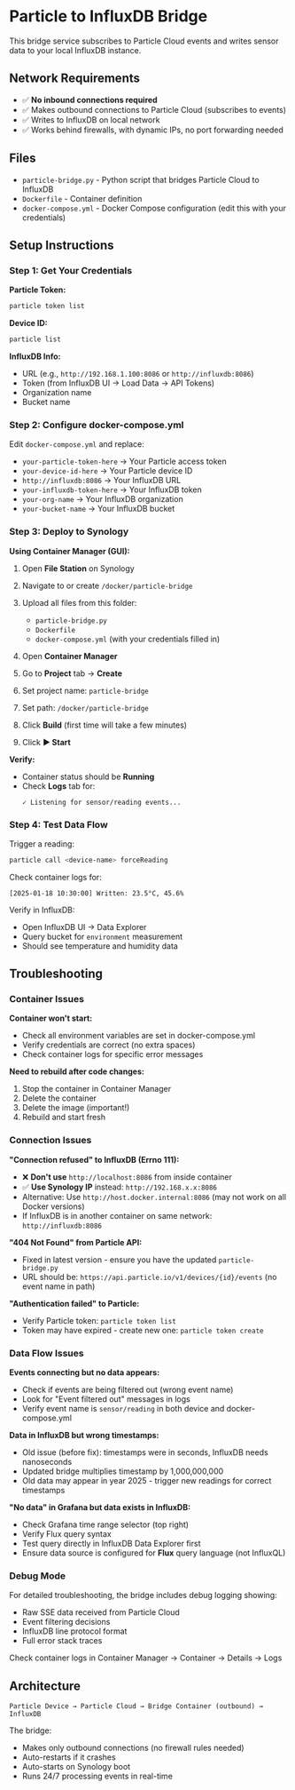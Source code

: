 # Particle to InfluxDB Bridge

This bridge service subscribes to Particle Cloud events and writes sensor data to your local InfluxDB instance.

## Network Requirements

- ✅ **No inbound connections required**
- ✅ Makes outbound connections to Particle Cloud (subscribes to events)
- ✅ Writes to InfluxDB on local network
- ✅ Works behind firewalls, with dynamic IPs, no port forwarding needed

## Files

- `particle-bridge.py` - Python script that bridges Particle Cloud to InfluxDB
- `Dockerfile` - Container definition
- `docker-compose.yml` - Docker Compose configuration (edit this with your credentials)

## Setup Instructions

### Step 1: Get Your Credentials

**Particle Token:**
```bash
particle token list
```

**Device ID:**
```bash
particle list
```

**InfluxDB Info:**
- URL (e.g., `http://192.168.1.100:8086` or `http://influxdb:8086`)
- Token (from InfluxDB UI → Load Data → API Tokens)
- Organization name
- Bucket name

### Step 2: Configure docker-compose.yml

Edit `docker-compose.yml` and replace:
- `your-particle-token-here` → Your Particle access token
- `your-device-id-here` → Your Particle device ID
- `http://influxdb:8086` → Your InfluxDB URL
- `your-influxdb-token-here` → Your InfluxDB token
- `your-org-name` → Your InfluxDB organization
- `your-bucket-name` → Your InfluxDB bucket

### Step 3: Deploy to Synology

**Using Container Manager (GUI):**

1. Open **File Station** on Synology
2. Navigate to or create `/docker/particle-bridge`
3. Upload all files from this folder:
   - `particle-bridge.py`
   - `Dockerfile`
   - `docker-compose.yml` (with your credentials filled in)

4. Open **Container Manager**
5. Go to **Project** tab → **Create**
6. Set project name: `particle-bridge`
7. Set path: `/docker/particle-bridge`
8. Click **Build** (first time will take a few minutes)
9. Click **▶ Start**

**Verify:**
- Container status should be **Running**
- Check **Logs** tab for:
  ```
  ✓ Listening for sensor/reading events...
  ```

### Step 4: Test Data Flow

Trigger a reading:
```bash
particle call <device-name> forceReading
```

Check container logs for:
```
[2025-01-18 10:30:00] Written: 23.5°C, 45.6%
```

Verify in InfluxDB:
- Open InfluxDB UI → Data Explorer
- Query bucket for `environment` measurement
- Should see temperature and humidity data

## Troubleshooting

### Container Issues

**Container won't start:**
- Check all environment variables are set in docker-compose.yml
- Verify credentials are correct (no extra spaces)
- Check container logs for specific error messages

**Need to rebuild after code changes:**
1. Stop the container in Container Manager
2. Delete the container
3. Delete the image (important!)
4. Rebuild and start fresh

### Connection Issues

**"Connection refused" to InfluxDB (Errno 111):**
- ❌ **Don't use** `http://localhost:8086` from inside container
- ✅ **Use Synology IP** instead: `http://192.168.x.x:8086`
- Alternative: Use `http://host.docker.internal:8086` (may not work on all Docker versions)
- If InfluxDB is in another container on same network: `http://influxdb:8086`

**"404 Not Found" from Particle API:**
- Fixed in latest version - ensure you have the updated `particle-bridge.py`
- URL should be: `https://api.particle.io/v1/devices/{id}/events` (no event name in path)

**"Authentication failed" to Particle:**
- Verify Particle token: `particle token list`
- Token may have expired - create new one: `particle token create`

### Data Flow Issues

**Events connecting but no data appears:**
- Check if events are being filtered out (wrong event name)
- Look for "Event filtered out" messages in logs
- Verify event name is `sensor/reading` in both device and docker-compose.yml

**Data in InfluxDB but wrong timestamps:**
- Old issue (before fix): timestamps were in seconds, InfluxDB needs nanoseconds
- Updated bridge multiplies timestamp by 1,000,000,000
- Old data may appear in year 2025 - trigger new readings for correct timestamps

**"No data" in Grafana but data exists in InfluxDB:**
- Check Grafana time range selector (top right)
- Verify Flux query syntax
- Test query directly in InfluxDB Data Explorer first
- Ensure data source is configured for **Flux** query language (not InfluxQL)

### Debug Mode

For detailed troubleshooting, the bridge includes debug logging showing:
- Raw SSE data received from Particle Cloud
- Event filtering decisions
- InfluxDB line protocol format
- Full error stack traces

Check container logs in Container Manager → Container → Details → Logs

## Architecture

```
Particle Device → Particle Cloud → Bridge Container (outbound) → InfluxDB
```

The bridge:
- Makes only outbound connections (no firewall rules needed)
- Auto-restarts if it crashes
- Auto-starts on Synology boot
- Runs 24/7 processing events in real-time

